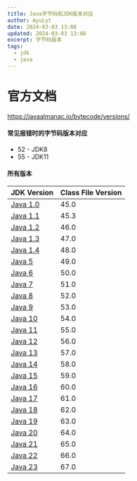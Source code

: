 ```yaml
---
title: Java字节码和JDK版本对应
author: AyuLyt
date: 2024-03-03 13:08
updated: 2024-03-03 13:08
excerpt: 字节码版本
tags:
  - jdk
  - java
---
```

# 官方文档

https://javaalmanac.io/bytecode/versions/

#### 常见报错时的字节码版本对应

- 52 - JDK8
- 55 - JDK11

#### 所有版本

| JDK Version                                 | Class File Version |
| ------------------------------------------- | ------------------ |
| [Java 1.0](https://javaalmanac.io/jdk/1.0/) | 45.0               |
| [Java 1.1](https://javaalmanac.io/jdk/1.1/) | 45.3               |
| [Java 1.2](https://javaalmanac.io/jdk/1.2/) | 46.0               |
| [Java 1.3](https://javaalmanac.io/jdk/1.3/) | 47.0               |
| [Java 1.4](https://javaalmanac.io/jdk/1.4/) | 48.0               |
| [Java 5](https://javaalmanac.io/jdk/5/)     | 49.0               |
| [Java 6](https://javaalmanac.io/jdk/6/)     | 50.0               |
| [Java 7](https://javaalmanac.io/jdk/7/)     | 51.0               |
| [Java 8](https://javaalmanac.io/jdk/8/)     | 52.0               |
| [Java 9](https://javaalmanac.io/jdk/9/)     | 53.0               |
| [Java 10](https://javaalmanac.io/jdk/10/)   | 54.0               |
| [Java 11](https://javaalmanac.io/jdk/11/)   | 55.0               |
| [Java 12](https://javaalmanac.io/jdk/12/)   | 56.0               |
| [Java 13](https://javaalmanac.io/jdk/13/)   | 57.0               |
| [Java 14](https://javaalmanac.io/jdk/14/)   | 58.0               |
| [Java 15](https://javaalmanac.io/jdk/15/)   | 59.0               |
| [Java 16](https://javaalmanac.io/jdk/16/)   | 60.0               |
| [Java 17](https://javaalmanac.io/jdk/17/)   | 61.0               |
| [Java 18](https://javaalmanac.io/jdk/18/)   | 62.0               |
| [Java 19](https://javaalmanac.io/jdk/19/)   | 63.0               |
| [Java 20](https://javaalmanac.io/jdk/20/)   | 64.0               |
| [Java 21](https://javaalmanac.io/jdk/21/)   | 65.0               |
| [Java 22](https://javaalmanac.io/jdk/22/)   | 66.0               |
| [Java 23](https://javaalmanac.io/jdk/23/)   | 67.0               |
